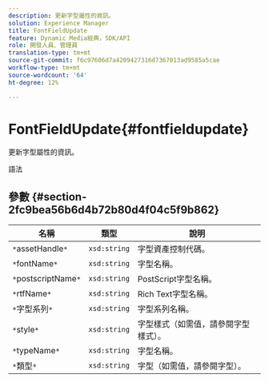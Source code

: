 ```yaml
---
description: 更新字型屬性的資訊。
solution: Experience Manager
title: FontFieldUpdate
feature: Dynamic Media經典，SDK/API
role: 開發人員、管理員
translation-type: tm+mt
source-git-commit: f6c97606d7a4209427316d7367013ad9585a5cae
workflow-type: tm+mt
source-wordcount: '64'
ht-degree: 12%

---
```



# FontFieldUpdate{#fontfieldupdate}

更新字型屬性的資訊。

語法

## 參數 {#section-2fc9bea56b6d4b72b80d4f04c5f9b862}

| 名稱 | 類型 | 說明 |
|---|---|---|
| `*`assetHandle`*` | `xsd:string` | 字型資產控制代碼。 |
| `*`fontName`*` | `xsd:string` | 字型名稱。 |
| `*`postscriptName`*` | `xsd:string` | PostScript字型名稱。 |
| `*`rtfName`*` | `xsd:string` | Rich Text字型名稱。 |
| `*`字型系列`*` | `xsd:string` | 字型系列名稱。 |
| `*`style`*` | `xsd:string` | 字型樣式（如需值，請參閱字型樣式）。 |
| `*`typeName`*` | `xsd:string` | 字型名稱。 |
| `*`類型`*` | `xsd:string` | 字型（如需值，請參閱字型）。 |

